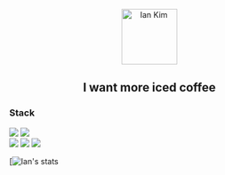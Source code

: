 <p align="center">
 <img width="100px" src="https://cdn-icons-png.flaticon.com/512/1102/1102874.png?w=360" align="center" alt="Ian Kim" />

 <h2 align="center">I want more iced coffee</h2>
</p>

<h3> Stack </h3>
<div>
<img src="https://img.shields.io/badge/JavaScript-F7DF1E?style=flat-square&logo=javascript&logoColor=black">
<img src="https://img.shields.io/badge/HTML5-E34F26?style=flat-square&logo=html5&logoColor=white">
<br>
<img src="https://img.shields.io/badge/Verilog-#006600?style=flat-square&logo=v&logoColor=black"/>
<img src="https://img.shields.io/badge/SystemVerilog-#FF61F6?style=flat-square&logo=stripe&logoColor=black"/>
<img src="https://img.shields.io/badge/UVM-#512BD4?style=flat-square&logo=verizon&logoColor=white"/>
</div>

[![Ian's stats](https://github-readme-stats.vercel.app/api?username=Iankimzz&show_icons&theme=radical)
